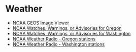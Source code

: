 Weather
===

- [NOAA GEOS Image Viewer](https://www.star.nesdis.noaa.gov/GOES/sector.php?sat=G17&sector=pnw)
- [NOAA Watches, Warnings, or Advisories for Oregon](https://alerts.weather.gov/cap/or.php?x=1)
- [NOAA Watches, Warnings, or Advisories for Washington](https://alerts.weather.gov/cap/wa.php?x=1)
- [NOAA Weather Radio - Oregon stations](https://www.weather.gov/nwr/stations?State=OR)
- [NOAA Weather Radio - Washington stations](https://www.weather.gov/nwr/stations?State=WA)
